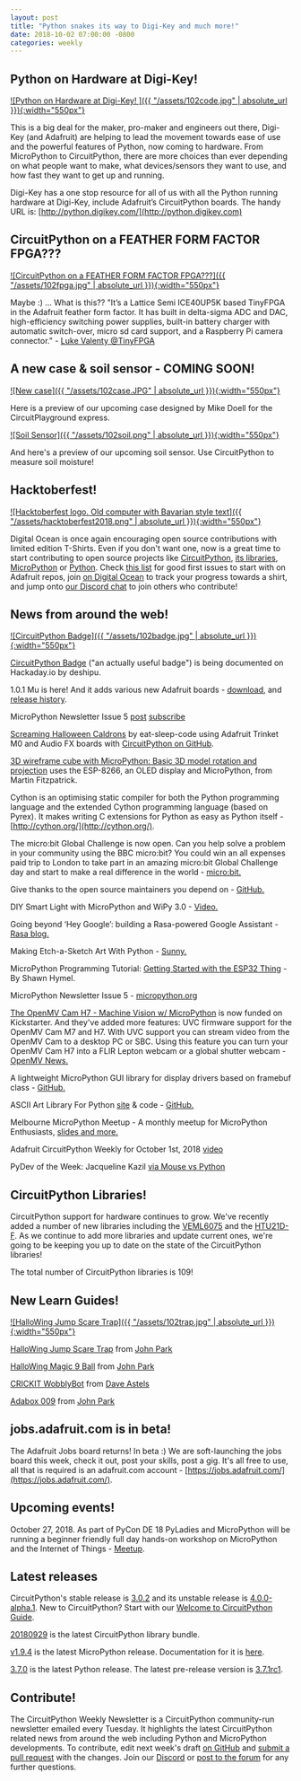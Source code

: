 ```yaml
---
layout: post
title: "Python snakes its way to Digi-Key and much more!"
date: 2018-10-02 07:00:00 -0800
categories: weekly
---
```


## Python on Hardware at Digi-Key!

[![Python on Hardware at Digi-Key! ]({{ "/assets/102code.jpg" | absolute_url }}){:width="550px"}](http://python.digikey.com/)

This is a big deal for the maker, pro-maker and engineers out there, Digi-Key (and Adafruit) are helping to lead the movement towards ease of use and the powerful features of Python, now coming to hardware. From MicroPython to CircuitPython, there are more choices than ever depending on what people want to make, what devices/sensors they want to use, and how fast they want to get up and running.

Digi-Key has a one stop resource for all of us with all the Python running hardware at Digi-Key, include Adafruit’s CircuitPython boards. The handy URL is: [http://python.digikey.com/](http://python.digikey.com)

## CircuitPython on a FEATHER FORM FACTOR FPGA???

[![CircuitPython on a FEATHER FORM FACTOR FPGA???]({{ "/assets/102fpga.jpg" | absolute_url }}){:width="550px"}](https://twitter.com/TinyFPGA/status/1046217580829007872)

Maybe :) ... What is this?? "It’s a Lattice Semi ICE40UP5K based TinyFPGA in the Adafruit feather form factor.  It has built in delta-sigma ADC and DAC, high-efficiency switching power supplies, built-in  battery charger with automatic switch-over, micro sd card support, and a Raspberry Pi camera connector." - [Luke Valenty @TinyFPGA](https://twitter.com/TinyFPGA/status/1046217580829007872)

## A new case & soil sensor - COMING SOON!

[![New case]({{ "/assets/102case.JPG" | absolute_url }}){:width="550px"}](https://www.adafruit.com/new/)

Here is a preview of our upcoming case designed by Mike Doell for the CircuitPlayground express.

[![Soil Sensor]({{ "/assets/102soil.png" | absolute_url }}){:width="550px"}](https://www.adafruit.com/new/)

And here's a preview of our upcoming soil sensor. Use CircuitPython to measure soil moisture!

## Hacktoberfest!

[![Hacktoberfest logo. Old computer with Bavarian style text]({{ "/assets/hacktoberfest2018.png" | absolute_url }}){:width="550px"}](https://hacktoberfest.digitalocean.com/)

Digital Ocean is once again encouraging open source contributions with limited edition T-Shirts. Even if you don't want one, now is a great time to start contributing to open source projects like [CircuitPython](https://github.com/adafruit/circuitpython), [its libraries](https://github.com/adafruit/?utf8=%E2%9C%93&q=Adafruit_CircuitPython&type=&language=),  [MicroPython](https://github.com/micropython/micropython) or [Python](https://github.com/python/cpython). Check [this list](https://github.com/search?q=label%3Ahacktoberfest+state%3Aopen+type%3Aissue+user%3Aadafruit) for good first issues to start with on Adafruit repos, join [on Digital Ocean](https://hacktoberfest.digitalocean.com/) to track your progress towards a shirt, and jump onto [our Discord chat](https://adafru.it/discord) to join others who contribute!

## News from around the web!

[![CircuitPython Badge]({{ "/assets/102badge.jpg" | absolute_url }}){:width="550px"}](https://hackaday.io/project/100853-circuitpython-badge)

[CircuitPython Badge](https://hackaday.io/project/100853-circuitpython-badge) ("an actually useful badge") is being documented on Hackaday.io by deshipu.

1.0.1 Mu is here! And it adds various new Adafruit boards - [download](https://codewith.mu/en/download), and [release history](https://mu.readthedocs.io/en/latest/changes.html).

MicroPython Newsletter Issue 5 [post](https://forum.micropython.org/viewtopic.php?f=19&p=30234) [subscribe](https://micropython.org/newsletter/)

[Screaming Halloween Caldrons](https://www.youtube.com/watch?v=Y6LtwUQfxBw) by eat-sleep-code using Adafruit Trinket M0 and Audio FX boards with [CircuitPython on GitHub](https://github.com/eat-sleep-code/circuitpython-halloween-cauldrons).

[3D wireframe cube with MicroPython: Basic 3D model rotation and projection](https://www.pymadethis.com/article/3d-rotating-cube-micropython-oled/) uses the ESP-8266, an OLED display and MicroPython, from Martin Fitzpatrick.

Cython is an optimising static compiler for both the Python programming language and the extended Cython programming language (based on Pyrex). It makes writing C extensions for Python as easy as Python itself - [http://cython.org/](http://cython.org/).

The micro:bit Global Challenge is now open. Can you help solve a problem in your community using the BBC micro:bit? You could win an all expenses paid trip to London to take part in an amazing micro:bit Global Challenge day and start to make a real difference in the world - [micro:bit.](https://microbit.org/global-challenge/)

Give thanks to the open source maintainers you depend on - [GitHub.](https://github.com/feross/thanks)

DIY Smart Light with MicroPython and WiPy 3.0 - [Video.](https://www.youtube.com/watch?v=idiCndlPa-k)

Going beyond ‘Hey Google’: building a Rasa-powered Google Assistant - [Rasa blog.](https://medium.com/rasa-blog/going-beyond-hey-google-building-a-rasa-powered-google-assistant-5ff916409a25)

Making Etch-a-Sketch Art With Python - [Sunny.](http://sunnybala.com/2018/09/10/python-etch-a-sketch.html)

MicroPython Programming Tutorial: [Getting Started with the ESP32 Thing](https://learn.sparkfun.com/tutorials/micropython-programming-tutorial-getting-started-with-the-esp32-thing) - By Shawn Hymel.

MicroPython Newsletter Issue 5 - [micropython.org](https://forum.micropython.org/viewtopic.php?f=19&t=5275&sid=648438ab83c9e70a3c993e5814768079)

[The OpenMV Cam H7 - Machine Vision w/ MicroPython](https://www.kickstarter.com/projects/1798207217/openmv-cam-h7-machine-vision-w-micropython) is now funded on Kickstarter. And they've added more features: UVC firmware support for the OpenMV Cam M7 and H7. With UVC support you can stream video from the OpenMV Cam to a desktop PC or SBC. Using this feature you can turn your OpenMV Cam H7 into a FLIR Lepton webcam or a global shutter webcam - [OpenMV News.](https://mailchi.mp/ef1ab9fba9a5/7f6kh54q7k-607101?e=94a2c4f377)

A lightweight MicroPython GUI library for display drivers based on framebuf class - [GitHub.](https://github.com/peterhinch/micropython-nano-gui)

ASCII Art Library For Python [site](http://art.shaghighi.ir) & code - [GitHub.](https://github.com/sepandhaghighi/art)

Melbourne MicroPython Meetup - A monthly meetup for MicroPython Enthusiasts, [slides and more.](https://melbournemicropythonmeetup.github.io/)

Adafruit CircuitPython Weekly for October 1st, 2018 [video](https://youtu.be/tJKiOKt9Q18)

PyDev of the Week: Jacqueline Kazil [via Mouse vs Python](http://www.blog.pythonlibrary.org/2018/10/01/pydev-of-the-week-jacqueline-kazil/)

## CircuitPython Libraries!

CircuitPython support for hardware continues to grow. We've recently added a number of new libraries including the [VEML6075](https://github.com/adafruit/Adafruit_CircuitPython_VEML6075) and the [HTU21D-F](https://github.com/adafruit/Adafruit_CircuitPython_HTU21D). As we continue to add more libraries and update current ones, we're going to be keeping you up to date on the state of the CircuitPython libraries!

The total number of CircuitPython libraries is 109!

## New Learn Guides!

[![HalloWing Jump Scare Trap]({{ "/assets/102trap.jpg" | absolute_url }}){:width="550px"}](https://learn.adafruit.com/motion-activated-attack-cockroach)

[HalloWing Jump Scare Trap](https://learn.adafruit.com/motion-activated-attack-cockroach) from [John Park](https://learn.adafruit.com/users/johnpark)

[HalloWing Magic 9 Ball](https://learn.adafruit.com/hallowing-magic-9-ball) from [John Park](https://learn.adafruit.com/users/johnpark)

[CRICKIT WobblyBot](https://learn.adafruit.com/crickit-wobblybot) from [Dave Astels](https://learn.adafruit.com/users/dastels)

[Adabox 009](https://learn.adafruit.com/adabox009) from [John Park](https://learn.adafruit.com/users/johnpark)

## jobs.adafruit.com is in beta!

The Adafruit Jobs board returns! In beta :) We are soft-launching the jobs board this week, check it out, post your skills, post a gig. It's all free to use, all that is required is an adafruit.com account - [https://jobs.adafruit.com/](https://jobs.adafruit.com/).

## Upcoming events!

October 27, 2018. As part of PyCon DE 18 PyLadies and MicroPython will be running a beginner friendly full day hands-on workshop on MicroPython and the Internet of Things - [Meetup](https://www.meetup.com/de-DE/PyData-Suedwest/events/253574767/).

## Latest releases

CircuitPython's stable release is [3.0.2](https://github.com/adafruit/circuitpython/releases/latest) and its unstable release is [4.0.0-alpha.1](https://github.com/adafruit/circuitpython/releases). New to CircuitPython? Start with our [Welcome to CircuitPython Guide](https://learn.adafruit.com/welcome-to-circuitpython).

[20180929](https://github.com/adafruit/Adafruit_CircuitPython_Bundle/releases/latest) is the latest CircuitPython library bundle.

[v1.9.4](https://micropython.org/download) is the latest MicroPython release. Documentation for it is [here](http://docs.micropython.org/en/latest/pyboard/).

[3.7.0](https://www.python.org/downloads/) is the latest Python release. The latest pre-release version is [3.7.1rc1](https://www.python.org/download/pre-releases/).

## Contribute!

The CircuitPython Weekly Newsletter is a CircuitPython community-run newsletter emailed every Tuesday. It highlights the latest CircuitPython related news from around the web including Python and MicroPython developments. To contribute, edit next week's draft [on GitHub](https://github.com/adafruit/circuitpython-weekly-newsletter/tree/gh-pages/_drafts) and [submit a pull request](https://help.github.com/articles/editing-files-in-your-repository/) with the changes. Join our [Discord](https://adafru.it/discord) or [post to the forum](https://forums.adafruit.com/viewforum.php?f=60) for any further questions.
